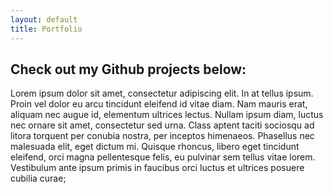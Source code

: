```yaml
---
layout: default
title: Portfolio
---
```


<section id="pastExperiences">
    <div class="experienceBlock">
        <h2 class="xpTitle">Check out my Github projects below:</h2>
        <p class="xpText">
            Lorem ipsum dolor sit amet, consectetur adipiscing elit. In at tellus ipsum. Proin vel dolor eu arcu tincidunt eleifend id vitae diam. Nam mauris erat, aliquam nec augue id, elementum ultrices lectus. Nullam ipsum diam, luctus nec ornare sit amet, consectetur sed urna. Class aptent taciti sociosqu ad litora torquent per conubia nostra, per inceptos himenaeos. Phasellus nec malesuada elit, eget dictum mi. Quisque rhoncus, libero eget tincidunt eleifend, orci magna pellentesque felis, eu pulvinar sem tellus vitae lorem. Vestibulum ante ipsum primis in faucibus orci luctus et ultrices posuere cubilia curae;
        </p>
    </div>
</section>